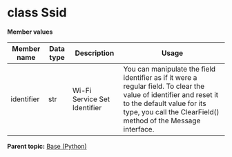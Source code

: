 # class Ssid

 **Member values** 

|Member name|Data type|Description|Usage|
|-----------|---------|-----------|-----|
|identifier|str|Wi-Fi Service Set Identifier|You can manipulate the field identifier as if it were a regular field. To clear the value of identifier and reset it to the default value for its type, you call the ClearField\(\) method of the Message interface.|

**Parent topic:** [Base \(Python\)](../../summary_pages/Base.md)

